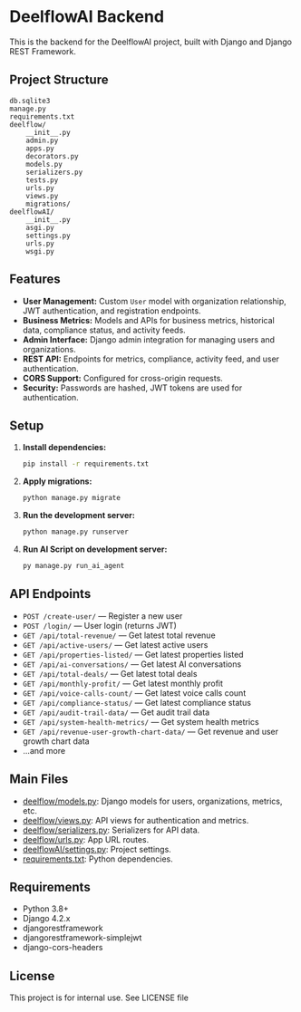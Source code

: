 # DeelflowAI Backend

This is the backend for the DeelflowAI project, built with Django and Django REST Framework.

## Project Structure

```
db.sqlite3
manage.py
requirements.txt
deelflow/
    __init__.py
    admin.py
    apps.py
    decorators.py
    models.py
    serializers.py
    tests.py
    urls.py
    views.py
    migrations/
deelflowAI/
    __init__.py
    asgi.py
    settings.py
    urls.py
    wsgi.py
```

## Features

- **User Management:** Custom `User` model with organization relationship, JWT authentication, and registration endpoints.
- **Business Metrics:** Models and APIs for business metrics, historical data, compliance status, and activity feeds.
- **Admin Interface:** Django admin integration for managing users and organizations.
- **REST API:** Endpoints for metrics, compliance, activity feed, and user authentication.
- **CORS Support:** Configured for cross-origin requests.
- **Security:** Passwords are hashed, JWT tokens are used for authentication.

## Setup

1. **Install dependencies:**
    ```sh
    pip install -r requirements.txt
    ```

2. **Apply migrations:**
    ```sh
    python manage.py migrate
    ```

3. **Run the development server:**
    ```sh
    python manage.py runserver

    ```
4. **Run AI Script on development server:**
    ```sh
    py manage.py run_ai_agent

    ```

## API Endpoints

- `POST /create-user/` — Register a new user
- `POST /login/` — User login (returns JWT)
- `GET /api/total-revenue/` — Get latest total revenue
- `GET /api/active-users/` — Get latest active users
- `GET /api/properties-listed/` — Get latest properties listed
- `GET /api/ai-conversations/` — Get latest AI conversations
- `GET /api/total-deals/` — Get latest total deals
- `GET /api/monthly-profit/` — Get latest monthly profit
- `GET /api/voice-calls-count/` — Get latest voice calls count
- `GET /api/compliance-status/` — Get latest compliance status
- `GET /api/audit-trail-data/` — Get audit trail data
- `GET /api/system-health-metrics/` — Get system health metrics
- `GET /api/revenue-user-growth-chart-data/` — Get revenue and user growth chart data
- ...and more

## Main Files

- [deelflow/models.py](deelflow/models.py): Django models for users, organizations, metrics, etc.
- [deelflow/views.py](deelflow/views.py): API views for authentication and metrics.
- [deelflow/serializers.py](deelflow/serializers.py): Serializers for API data.
- [deelflow/urls.py](deelflow/urls.py): App URL routes.
- [deelflowAI/settings.py](deelflowAI/settings.py): Project settings.
- [requirements.txt](requirements.txt): Python dependencies.

## Requirements

- Python 3.8+
- Django 4.2.x
- djangorestframework
- djangorestframework-simplejwt
- django-cors-headers

## License

This project is for internal use. See LICENSE file